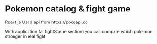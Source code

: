 # Pokemon catalog & fight game

React js
Used api from https://pokeapi.co

With application (at fightScene section) you can compare which pokemon stronger in real fight


